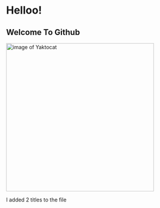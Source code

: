 # Helloo!
## Welcome To Github
<img alt="image of Yaktocat"
src=https://octodex.github.com/images/yaktocat.png width=400>



























I added 2 titles to the file
